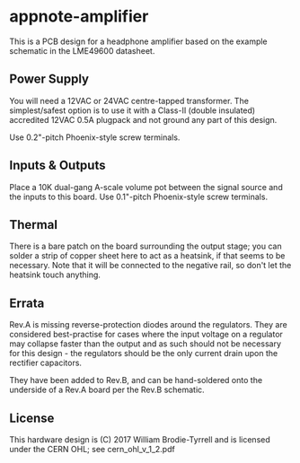 # appnote-amplifier

This is a PCB design for a headphone amplifier based on the example schematic in the LME49600 datasheet.

## Power Supply

You will need a 12VAC or 24VAC centre-tapped transformer.  The simplest/safest option is to use it with
a Class-II (double insulated) accredited 12VAC 0.5A plugpack and not ground any part of this design.

Use 0.2"-pitch Phoenix-style screw terminals.

## Inputs & Outputs

Place a 10K dual-gang A-scale volume pot between the signal source and the inputs to this board.  Use 0.1"-pitch
Phoenix-style screw terminals.

## Thermal

There is a bare patch on the board surrounding the output stage; you can solder a strip of copper
sheet here to act as a heatsink, if that seems to be necessary.  Note that it will be connected to the negative
rail, so don't let the heatsink touch anything.

## Errata

Rev.A is missing reverse-protection diodes around the regulators.  They are considered best-practise
for cases where the input voltage on a regulator may collapse faster than the output and as such should not be necessary for this design - the regulators should be the only current
drain upon the rectifier capacitors.

They have been added to Rev.B, and can be hand-soldered onto the underside of a Rev.A board per the Rev.B schematic.

## License

This hardware design is (C) 2017 William Brodie-Tyrrell and is licensed under the CERN OHL; see cern_ohl_v_1_2.pdf
